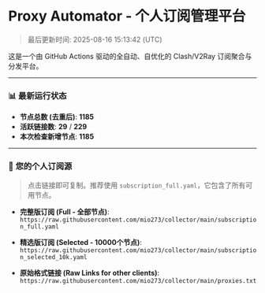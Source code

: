 # Proxy Automator - 个人订阅管理平台
> 最后更新时间: 2025-08-16 15:13:42 (UTC)

这是一个由 GitHub Actions 驱动的全自动、自优化的 Clash/V2Ray 订阅聚合与分发平台。

---
### 📊 **最新运行状态**
- **节点总数 (去重后)**: **1185**
- **活跃链接数**: **29** / **229**
- **本次检查新增节点**: **1185**

---

### 🚀 **您的个人订阅源**

> 点击链接即可复制。推荐使用 `subscription_full.yaml`，它包含了所有可用节点。

- **完整版订阅 (Full - 全部节点)**:
``https://raw.githubusercontent.com/mio273/collector/main/subscription_full.yaml``

- **精选版订阅 (Selected - 10000个节点)**:
``https://raw.githubusercontent.com/mio273/collector/main/subscription_selected_10k.yaml``

- **原始格式链接 (Raw Links for other clients)**:
``https://raw.githubusercontent.com/mio273/collector/main/proxies.txt``
